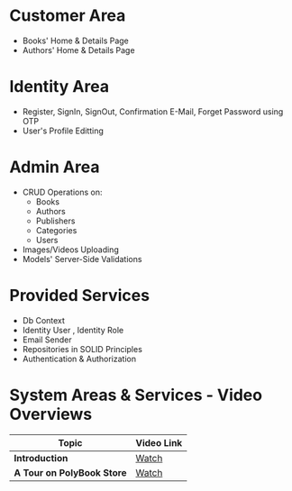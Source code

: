 # Customer Area
- Books' Home & Details Page
- Authors' Home & Details Page

# Identity Area
- Register, SignIn, SignOut, Confirmation E-Mail, Forget Password using OTP
- User's Profile Editting
  
# Admin Area
- CRUD Operations on:
  - Books
  - Authors
  - Publishers
  - Categories
  - Users
- Images/Videos Uploading
- Models' Server-Side Validations

# Provided Services
- Db Context
- Identity User , Identity Role
- Email Sender
- Repositories in SOLID Principles
- Authentication & Authorization
  
# System Areas & Services - Video Overviews

| Topic                                  | Video Link                          |
|----------------------------------------|-------------------------------------|
| **Introduction**                       | [Watch](https://drive.google.com/file/d/1zubWoTlxTFp8SeebPHTKI23mORBUjK05/view?usp=sharing)  |
| **A Tour on PolyBook Store**           | [Watch](https://drive.google.com/file/d/124sPgjj_RAtAqagCygWJqRvylcHL9rE7/view?usp=sharing)  |

